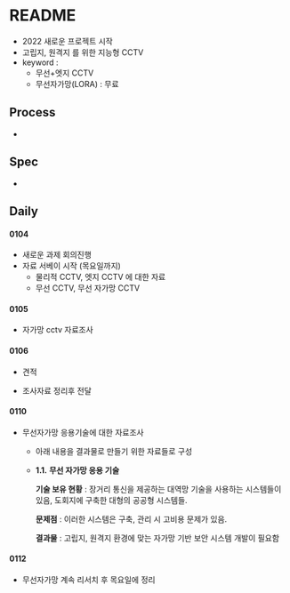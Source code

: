 # README

- 2022 새로운 프로젝트 시작
- 고립지, 원격지 를 위한 지능형 CCTV
- keyword : 
  - 무선+엣지 CCTV 
  - 무선자가망(LORA) : 무료



## Process

- 



## Spec

- 





## Daily

#### 0104

- 새로운 과제 회의진행
- 자료 서베이 시작 (목요일까지)
  - 물리적 CCTV, 엣지 CCTV 에 대한 자료
  - 무선 CCTV, 무선 자가망 CCTV



#### 0105

- 자가망 cctv 자료조사



#### 0106

- 견적

- 조사자료 정리후 전달



#### 0110

- 무선자가망 응용기술에 대한 자료조사 

  - 아래 내용을 결과물로 만들기 위한 자료들로 구성

  - **1.1.** **무선 자가망 응용 기술**

    **기술 보유 현황** : 장거리 통신을 제공하는 대역망 기술을 사용하는 시스템들이 있음, 도회지에 구축한 대형의 공공형 시스템들.

    **문제점** : 이러한 시스템은 구축, 관리 시 고비용 문제가 있음. 

    **결과물** : 고립지, 원격지 환경에 맞는 자가망 기반 보안 시스템 개발이 필요함



#### 0112

- 무선자가망 계속 리서치 후 목요일에 정리